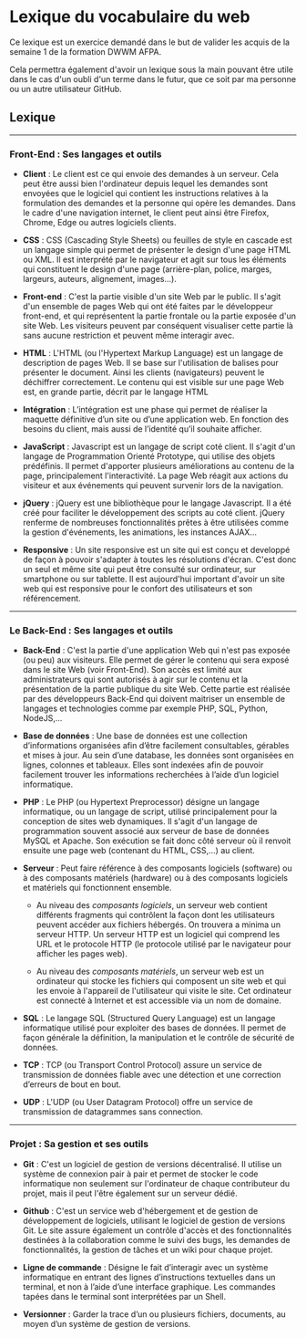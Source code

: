 # Lexique du vocabulaire du web

Ce lexique est un exercice demandé dans le but de valider les acquis de la semaine 1 de la formation DWWM AFPA.

Cela permettra également d'avoir un lexique sous la main pouvant être utile dans le cas d'un oubli d'un terme dans le futur, 
que ce soit par ma personne ou un autre utilisateur GitHub.

## Lexique

----------

### Front-End : Ses langages et outils

- **Client** : Le client est ce qui envoie des demandes à un serveur. Cela peut être aussi bien l'ordinateur depuis lequel les demandes sont envoyées 
que le logiciel qui contient les instructions relatives à la formulation des demandes et la personne qui opère les demandes. Dans le cadre d'une navigation internet, 
le client peut ainsi être Firefox, Chrome, Edge ou autres logiciels clients.

- **CSS** : CSS (Cascading Style Sheets) ou feuilles de style en cascade est un langage simple qui permet de présenter le design d'une page HTML ou XML. 
Il est interprété par le navigateur et agit sur tous les éléments qui constituent le design d'une page (arrière-plan, police, marges, largeurs, auteurs, alignement, images...).

- **Front-end** : C'est la partie visible d'un site Web par le public. Il s'agit d'un ensemble de pages Web qui ont été faites par le développeur front-end, 
et qui représentent la partie frontale ou la partie exposée d'un site Web. 
Les visiteurs peuvent par conséquent visualiser cette partie là sans aucune restriction et peuvent même interagir avec.

- **HTML** : L'HTML (ou l'Hypertext Markup Language) est un langage de description de pages Web. Il se base sur l'utilisation de balises pour présenter le document. 
Ainsi les clients (navigateurs) peuvent le déchiffrer correctement. Le contenu qui est visible sur une page Web est, en grande partie, décrit par le langage HTML

- **Intégration** : L’intégration est une phase qui permet de réaliser la maquette définitive d’un site ou d’une application web. En fonction des besoins du client, mais aussi de l’identité qu’il souhaite afficher.

- **JavaScript** : Javascript est un langage de script coté client. Il s'agit d'un langage de Programmation Orienté Prototype, qui utilise des objets prédéfinis.
Il permet d'apporter plusieurs améliorations au contenu de la page, principalement l'interactivité. 
La page Web réagit aux actions du visiteur et aux événements qui peuvent survenir lors de la navigation.

- **jQuery** : jQuery est une bibliothèque pour le langage Javascript. Il a été créé pour faciliter le développement des scripts au coté client.
jQuery renferme de nombreuses fonctionnalités prêtes à être utilisées comme la gestion d'événements, les animations, les instances AJAX...

- **Responsive** : Un site responsive est un site qui est conçu et developpé de façon à pouvoir s'adapter à toutes les résolutions d'écran.
C'est donc un seul et même site qui peut être consulté sur ordinateur, sur smartphone ou sur tablette. 
Il est aujourd'hui important d'avoir un site web qui est responsive pour le confort des utilisateurs et son référencement.

----------

### Le Back-End : Ses langages et outils

- **Back-End** : C'est la partie d'une application Web qui n'est pas exposée (ou peu) aux visiteurs.
Elle permet de gérer le contenu qui sera exposé dans le site Web (voir Front-End).
Son accès est limité aux administrateurs qui sont autorisés à agir sur le contenu et la présentation de la partie publique du site Web.
Cette partie est réalisée par des développeurs Back-End qui doivent maitriser un ensemble de langages et technologies comme par exemple PHP, SQL, Python, NodeJS,...

- **Base de données** : Une base de données est une collection d’informations organisées afin d’être facilement consultables, gérables et mises à jour.
Au sein d’une database, les données sont organisées en lignes, colonnes et tableaux. 
Elles sont indexées afin de pouvoir facilement trouver les informations recherchées à l’aide d’un logiciel informatique. 

- **PHP** : Le PHP (ou Hypertext Preprocessor) désigne un langage informatique, ou un langage de script, utilisé principalement pour la conception de sites web dynamiques. 
Il s'agit d'un langage de programmation souvent associé aux serveur de base de données MySQL et Apache. Son exécution se fait donc côté serveur où il renvoit ensuite une page web (contenant du HTML, CSS,...) au client.

- **Serveur** : Peut faire référence à des composants logiciels (software) ou à des composants matériels (hardware) 
ou à des composants logiciels et matériels qui fonctionnent ensemble.

	- Au niveau des *composants logiciels*, un serveur web contient différents fragments qui contrôlent la façon dont les utilisateurs 
peuvent accéder aux fichiers hébergés. On trouvera a minima un serveur HTTP. Un serveur HTTP est un logiciel qui comprend 
les URL et le protocole HTTP (le protocole utilisé par le navigateur pour afficher les pages web).

	- Au niveau des *composants matériels*, un serveur web est un ordinateur qui stocke les fichiers qui composent un site web et qui les envoie à l'appareil de l'utilisateur qui visite le site. 
Cet ordinateur est connecté à Internet et est accessible via un nom de domaine.

- **SQL** : Le langage SQL (Structured Query Language) est un langage informatique utilisé pour exploiter des bases de données. Il permet de façon générale la définition, la manipulation et le contrôle de sécurité de données.

- **TCP** : TCP (ou Transport  Control  Protocol)  assure  un  service  de  transmission  de  données  fiable avec une détection et une correction d’erreurs de bout en bout.

- **UDP** : L'UDP (ou User  Datagram  Protocol)  offre  un  service  de  transmission  de  datagrammes sans connection. 

----------

### Projet : Sa gestion et ses outils

- **Git** : C'est un logiciel de gestion de versions décentralisé. Il utilise un système de connexion pair à pair et permet de stocker le code informatique non seulement sur l'ordinateur de chaque contributeur du projet, mais il peut l'être également sur un serveur dédié. 

- **Github** : C'est un service web d'hébergement et de gestion de développement de logiciels, utilisant le logiciel de gestion de versions Git. 
Le site assure également un contrôle d'accès et des fonctionnalités destinées à la collaboration comme le suivi des bugs, les demandes de fonctionnalités, la gestion de tâches et un wiki pour chaque projet.

- **Ligne de commande** : Désigne le fait d’interagir avec un système informatique en entrant des lignes d’instructions textuelles dans un terminal, et non à l’aide d’une interface graphique. Les commandes tapées dans le terminal sont interprétées par un Shell.

- **Versionner** : Garder la trace d’un ou plusieurs fichiers, documents, au moyen d’un système de gestion de versions. 
